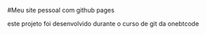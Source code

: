 #Meu site pessoal com github pages

este projeto foi desenvolvido durante o curso de git da onebtcode